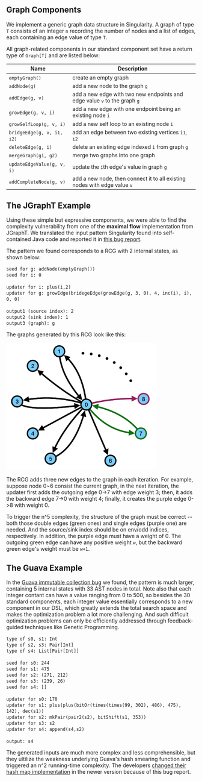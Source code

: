 ## Graph Components

We implement a generic graph data structure in Singularity. A graph of type `T` consists of an integer `n` recording the number of nodes and a list of edges, each containing an edge value of type `T`.

All graph-related components in our standard component set have a return type of `Graph[T]` and are listed below:

Name              | Description
------------------|-------------
`emptyGraph()`    |  create an empty graph
`addNode(g)`      |  add a new node to the graph `g`
`addEdge(g, v)`   |  add a new edge with two new endpoints and edge value `v` to the graph `g`
`growEdge(g, v, i)` |  add a new edge with one endpoint being an existing node `i`
`growSelfLoop(g, v, i)` |  add a new self loop to an existing node `i`
`bridgeEdge(g, v, i1, i2)` |  add an edge between two existing vertices `i1`, `i2`
`deleteEdge(g, i)`  |  delete an existing edge indexed `i` from graph `g`
`mergeGraph(g1, g2)` |  merge two graphs into one graph
`updateEdgeValue(g, v, i)`  |  update the `i`th edge's value in graph `g`
`addCompleteNode(g, v)`  |  add a new node, then connect it to all existing nodes with edge value `v`


## The JGraphT Example

Using these simple but expressive components, we were able to find the complexity vulnerability from one of the **maximal flow** implementation from JGraphT. We translated the input pattern Singularity found into self-contained Java code and reported it in [this bug report](https://github.com/jgrapht/jgrapht/issues/461).

The pattern we found corresponds to a RCG with 2 internal states, as shown below:

```
seed for g: addNode(emptyGraph())
seed for i: 0

updater for i: plus(i,2)
updater for g: growEdge(bridegeEdge(growEdge(g, 3, 0), 4, inc(i), i), 0, 0)

output1 (source index): 2
output2 (sink index): 1
output3 (graph): g
```

The graphs generated by this RCG look like this:

<img width='400' src="https://github.com/MrVPlusOne/Singularity-related/blob/master/images/Singularity_JGraphT.png?raw=true">

The RCG adds three new edges to the graph in each iteration. For example, suppose node 0~6 consist the current graph, in the next iteration, the updater first adds the outgoing edge 0->7 with edge weight 3; then, it adds the backward edge 7->0 with weight 4; finally, it creates the purple edge 0->8 with weight 0.

To trigger the n^5 complexity, the structure of the graph must be correct -- both those double edges (green ones) and single edges (purple one) are needed. And the source/sink index should be on env/odd indices, respectively. In addition, the purple edge must have a weight of 0. The outgoing green edge can have any positive weight `w`, but the backward green edge's weight must be `w+1`.


## The Guava Example

In the [Guava immutable collection bug](https://github.com/google/guava/issues/3015) we found, the pattern is much larger, containing 5 internal states with 33 AST nodes in total. Note also that each integer contant can have a value ranging from 0 to 500, so besides the 30 standard components, each integer value essentially corresponds to a new component in our DSL, which greatly extends the total search space and makes the optimization problem a lot more challenging. And such difficult optimization problems can only be efficiently addressed through feedback-guided techniques like Genetic Programming.


```
type of s0, s1: Int
type of s2, s3: Pair[Int]
type of s4: List[Pair[Int]]

seed for s0: 244
seed for s1: 475
seed for s2: (271, 212)
seed for s3: (239, 26)
seed for s4: []

updater for s0: 170
updater for s1: plus(plus(bitOr(times(times(99, 302), 486), 475), 142), dec(s1))
updater for s2: mkPair(pair2(s2), bitShift(s1, 353))
updater for s3: s2
updater for s4: append(s4,s2)

output: s4
```

The generated inputs are much more complex and less comprehensible, but they ultilize the weakness underlying Guava's hash smearing function and triggered an n^2 running-time complexity. The developers [changed their hash map implementation](https://github.com/sebasjm/guava/commit/604ee482b59af64be897d6e3350690790f9feccf) in the newer version because of this bug report.
